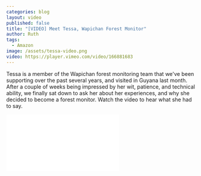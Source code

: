 ```yaml
---
categories: blog
layout: video
published: false
title: "[VIDEO] Meet Tessa, Wapichan Forest Monitor"
author: Ruth
tags:
  - Amazon
image: /assets/tessa-video.png
video: https://player.vimeo.com/video/166881683
---
```


Tessa is a member of the Wapichan forest monitoring team that we've been supporting over the past several years, and visited in Guyana last month. After a couple of weeks being impressed by her wit, patience, and technical ability, we finally sat down to ask her about her experiences, and why she decided to become a forest monitor. <a class="play-link">Watch the video</a> to hear what she had to say.

<div class="embed-container"><iframe src="//player.vimeo.com/video/166881683" frameborder="0" webkitallowfullscreen mozallowfullscreen allowfullscreen></iframe></div>
